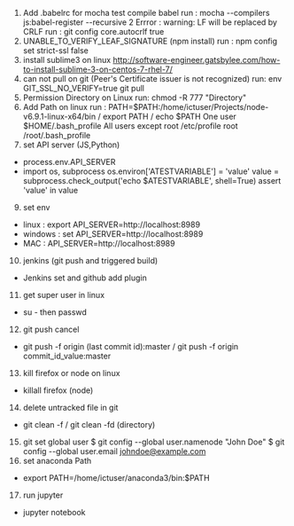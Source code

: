 1. Add .babelrc for mocha test compile babel
run :  mocha --compilers js:babel-register --recursive
2  Errror : warning: LF will be replaced by CRLF 
run : git config core.autocrlf true
3. UNABLE_TO_VERIFY_LEAF_SIGNATURE (npm install)
run : npm config set strict-ssl false
4. install sublime3 on linux 
http://software-engineer.gatsbylee.com/how-to-install-sublime-3-on-centos-7-rhel-7/
5. can not pull on git (Peer's Certificate issuer is not recognized)
run: env GIT_SSL_NO_VERIFY=true git pull
6. Permission Directory on Linux
run: chmod -R 777 "Directory"
7. Add Path on linux
run : PATH=$PATH:/home/ictuser/Projects/node-v6.9.1-linux-x64/bin  / export PATH / echo $PATH
One user
$HOME/.bash_profile
All users except root
/etc/profile
root
/root/.bash_profile
8. set API server (JS,Python)
- process.env.API_SERVER 
- import os, subprocess
os.environ['ATESTVARIABLE'] = 'value'
value = subprocess.check_output('echo $ATESTVARIABLE', shell=True)
assert 'value' in value
9. set env 
- linux : export API_SERVER=http://localhost:8989
- windows : set API_SERVER=http://localhost:8989
- MAC : API_SERVER=http://localhost:8989
10. jenkins (git push and triggered build)
- Jenkins set and github add plugin
11. get super user in linux
- su - then passwd
12. git push cancel
- git push -f origin (last commit id):master / git push -f origin commit_id_value:master
13. kill firefox or node on linux
- killall firefox (node)
14. delete untracked file in git
- git clean -f / git clean -fd (directory)
15. git set global user
$ git config --global user.namenode "John Doe"
$ git config --global user.email johndoe@example.com
16. set anaconda Path
- export PATH=/home/ictuser/anaconda3/bin:$PATH
17. run jupyter
- jupyter notebook